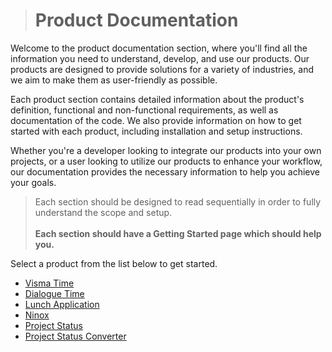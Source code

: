 > # Product Documentation

Welcome to the product documentation section, where you'll find all the information you need to understand, develop, and use our products. Our products are designed to provide solutions for a variety of industries, and we aim to make them as user-friendly as possible.

Each product section contains detailed information about the product's definition, functional and non-functional requirements, as well as documentation of the code. We also provide information on how to get started with each product, including installation and setup instructions.

Whether you're a developer looking to integrate our products into your own projects, or a user looking to utilize our products to enhance your workflow, our documentation provides the necessary information to help you achieve your goals.

> Each section should be designed to read sequentially in order to fully understand the scope and setup. <br><br><strong>Each section should have a Getting Started page which should help you.</strong>

Select a product from the list below to get started.

- [Visma Time](Product_documentations/visma_time/README.md)
- [Dialogue Time](Product_documentations/dialogue_time/README.md)
- [Lunch Application](Product_documentations/lunch_app/README.md)
- [Ninox](Product_documentations/ninox/README.md)
- [Project Status](Product_documentations/project_status/README.md)
- [Project Status Converter](Product_documentations/project_status_converter/README.md)
